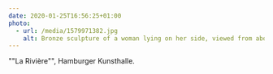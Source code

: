 ```yaml
---
date: 2020-01-25T16:56:25+01:00
photo:
  - url: /media/1579971382.jpg
    alt: Bronze sculpture of a woman lying on her side, viewed from above.
---
```

""La Rivière"", Hamburger Kunsthalle.
